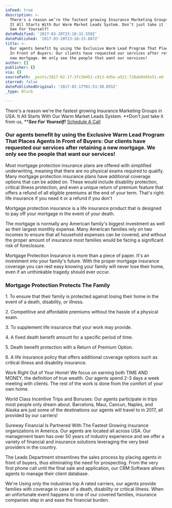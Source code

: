 ```yaml
---
inFeed: true
description: >-
  There's a reason we’re the fastest growing Insurance Marketing Groups in USA.
  It All Starts With Our Warm Market Leads System. Don’t just take it from us,
  See For Yourself!
dateModified: '2017-03-20T23:10:32.559Z'
datePublished: '2017-03-20T23:10:33.087Z'
title: >-
  Our agents benefit by using the Exclusive Warm Lead Program That Places Agents
  In Front of Buyers: Our clients have requested our services after retaining a
  new mortgage. We only see the people that want our services!
author: []
publisher: {}
via: {}
sourcePath: _posts/2017-02-17-3fc50452-c913-4d5e-a521-728ab9445e51.md
starred: false
datePublishedOriginal: '2017-02-17T01:53:38.055Z'
_type: Blurb

---
```

There's a reason we're the fastest growing Insurance Marketing Groups in USA. It All Starts With Our Warm Market Leads System. **Don't just take it from us, **_**See For Yourself!**_
[Schedule A Call][0]

### Our agents benefit by using the Exclusive Warm Lead Program That Places Agents In Front of Buyers: Our clients have requested our services after retaining a new mortgage. We only see the people that want our services!

Most mortgage protection insurance plans are offered with simplified underwriting, meaning that there are no physical exams required to qualify. Many mortgage protection insurance plans have additional coverage options that can be added on. These would include disability protection, critical illness protection, and even a unique return of premium feature that offers a refund of all eligible premiums at the end of your term. That's right: life insurance if you need it or a refund if you don't

Mortgage protection insurance is a life insurance product that is designed to pay off your mortgage in the event of your death.

The mortgage is normally any American family's biggest investment as well as their largest monthly expense. Many American families rely on two incomes to ensure that all household expenses can be covered, and without the proper amount of insurance most families would be facing a significant risk of foreclosure.

Mortgage Protection Insurance is more than a piece of paper. It's an investment into your family's future. With the proper mortgage insurance coverage you can rest easy knowing your family will never lose their home, even if an unthinkable tragedy should ever occur.

### **Mortgage Protection Protects The Family**

1\. To ensure that their family is protected against losing their home in the event of a death, disability, or illness.

2\. Competitive and affordable premiums without the hassle of a physical exam.

3\. To supplement life insurance that your work may provide.

4\. A fixed death benefit amount for a specific period of time.

5\. Death benefit protection with a Return of Premium Option.

6\. A life insurance policy that offers additional coverage options such as critical illness and disability insurance.

Work Right Out of Your Home! We focus on earning both TIME AND MONEY, the definition of true wealth. Our agents spend 2-3 days a week meeting with clients. The rest of the work is done from the comfort of your own home.

World Class Incentive Trips and Bonuses: Our agents participate in trips most people only dream about. Barcelona, Maui, Cancun, Naples, and Alaska are just some of the destinations our agents will travel to in 2017, all provided by our carriers!

Sureway Financial Is Partnered With The Fastest Growing insurance organizations in America. Our agents are located all across USA. Our management team has over 50 years of industry experience and we offer a variety of financial and insurance solutions leveraging the very best providers in the country.

The Leads Department streamlines the sales process by placing agents in front of buyers, thus eliminating the need for prospecting. From the very first phone call until the final sale and application, our CRM Software allows agents to manage their client database.

We're Using only the industries top A rated carriers, our agents provide families with coverage in case of a death, disability or critical illness. When an unfortunate event happens to one of our covered families, insurance companies step in and ease the financial burden.

[0]: https://calendly.com/surewaytolive/15min/02-16-2017?back=1